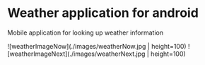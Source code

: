 # Weather application for android 
Mobile application for looking up weather information

![weatherImageNow](./images/weatherNow.jpg | height=100)
![weatherImageNext](./images/weatherNext.jpg | height=100)
